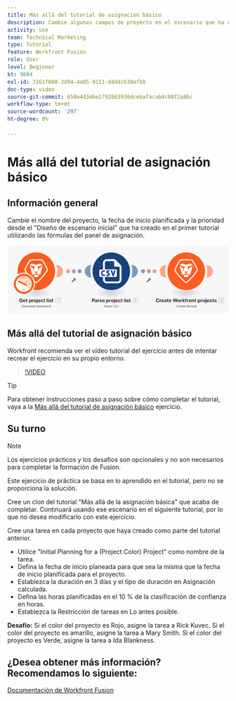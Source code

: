```yaml
---
title: Más allá del tutorial de asignación básico
description: Cambie algunos campos de proyecto en el escenario que ha creado anteriormente utilizando las fórmulas del panel de asignación en [!DNL Adobe Workfront Fusion].
activity: use
team: Technical Marketing
type: Tutorial
feature: Workfront Fusion
role: User
level: Beginner
kt: 9004
exl-id: 3161f088-2d94-4a05-9151-d4ddc638afb0
doc-type: video
source-git-commit: 650e4d346e1792863930dcebafacab4c88f2a8bc
workflow-type: tm+mt
source-wordcount: '297'
ht-degree: 0%

---
```


# Más allá del tutorial de asignación básico

## Información general

Cambie el nombre del proyecto, la fecha de inicio planificada y la prioridad desde el &quot;Diseño de escenario inicial&quot; que ha creado en el primer tutorial utilizando las fórmulas del panel de asignación.

![Una imagen del escenario de fusión](assets/understand-the-basics-1.png)

## Más allá del tutorial de asignación básico

Workfront recomienda ver el vídeo tutorial del ejercicio antes de intentar recrear el ejercicio en su propio entorno.

>[!VIDEO](https://video.tv.adobe.com/v/335264/?quality=12&learn=on)

>[!TIP]
>
>Para obtener instrucciones paso a paso sobre cómo completar el tutorial, vaya a la [Más allá del tutorial de asignación básico](https://experienceleague.adobe.com/docs/workfront-learn/tutorials-workfront/fusion/exercises/beyond-basic-mapping.html?lang=en) ejercicio.

## Su turno

>[!NOTE]
>
>Los ejercicios prácticos y los desafíos son opcionales y no son necesarios para completar la formación de Fusion.

Este ejercicio de práctica se basa en lo aprendido en el tutorial, pero no se proporciona la solución.

Cree un clon del tutorial &quot;Más allá de la asignación básica&quot; que acaba de completar. Continuará usando ese escenario en el siguiente tutorial, por lo que no desea modificarlo con este ejercicio.

Cree una tarea en cada proyecto que haya creado como parte del tutorial anterior.

* Utilice &quot;Initial Planning for a (Project Color) Project&quot; como nombre de la tarea.
* Defina la fecha de inicio planeada para que sea la misma que la fecha de inicio planificada para el proyecto.
* Establezca la duración en 3 días y el tipo de duración en Asignación calculada.
* Defina las horas planificadas en el 10 % de la clasificación de confianza en horas.
* Establezca la Restricción de tareas en Lo antes posible.

**Desafío:** Si el color del proyecto es Rojo, asigne la tarea a Rick Kuvec. Si el color del proyecto es amarillo, asigne la tarea a Mary Smith. Si el color del proyecto es Verde, asigne la tarea a Ida Blankness.

## ¿Desea obtener más información? Recomendamos lo siguiente:

[Documentación de Workfront Fusion](https://experienceleague.adobe.com/docs/workfront/using/adobe-workfront-fusion/workfront-fusion-2.html?lang=en)
